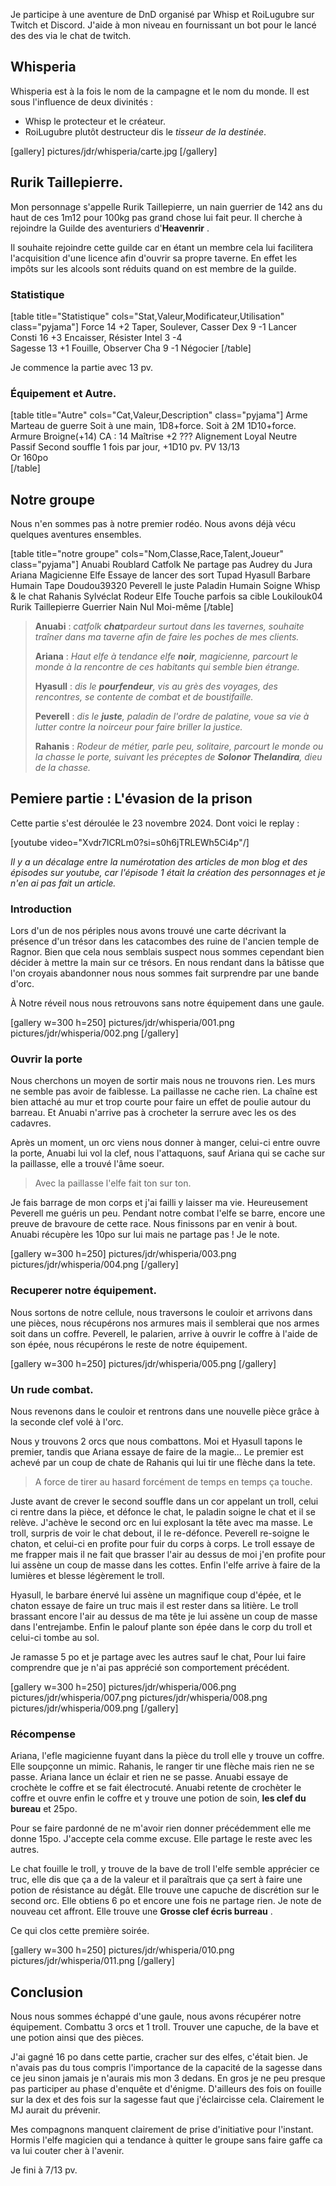 
Je participe à une aventure de DnD organisé par Whisp et RoiLugubre sur Twitch et Discord. 
J'aide à mon niveau en fournissant un bot pour le lancé des des via le chat de twitch.

## Whisperia

Whisperia est à la fois le nom de la campagne et le nom du monde. Il est sous l'influence de deux divinités :
- Whisp le protecteur et le créateur. 
- RoiLugubre plutôt destructeur dis le _tisseur de la destinée_.

[gallery]
pictures/jdr/whisperia/carte.jpg
[/gallery]

## Rurik Taillepierre.

Mon personnage s'appelle Rurik Taillepierre, un nain guerrier de 142 ans 
du haut de ces 1m12 pour 100kg pas grand chose lui fait peur. 
Il cherche à rejoindre la Guilde des aventuriers d'__Heavenrir__ .

Il souhaite rejoindre cette guilde car en étant un membre cela 
lui facilitera l'acquisition d'une licence afin d'ouvrir sa propre taverne. 
En effet les impôts sur les alcools sont réduits quand on est membre de la guilde.

### Statistique

[table title="Statistique" cols="Stat,Valeur,Modificateur,Utilisation" class="pyjama"]
Force	14	+2	Taper, Soulever, Casser
Dex	9	-1	Lancer
Consti	16	+3	Encaisser, Résister
Intel	3	-4	 
Sagesse	13	+1	Fouille, Observer
Cha	9	-1	Négocier
[/table]

Je commence la partie avec 13 pv.

### Équipement et Autre. 

[table title="Autre" cols="Cat,Valeur,Description" class="pyjama"]
Arme	Marteau de guerre	Soit à une main, 1D8+force. Soit à 2M 1D10+force.
Armure	Broigne(+14)	CA : 14
Maîtrise	+2	???
Alignement	Loyal Neutre	 
Passif	Second souffle	1 fois par jour, +1D10 pv.
PV	13/13	 
Or	160po	 
[/table]

## Notre groupe

Nous n'en sommes pas à notre premier rodéo. 
Nous avons déjà vécu quelques aventures ensembles.

[table title="notre groupe" cols="Nom,Classe,Race,Talent,Joueur" class="pyjama"]
Anuabi	Roublard	Catfolk	Ne partage pas	Audrey du Jura
Ariana	Magicienne	Elfe	Essaye de lancer des sort	Tupad
Hyasull	Barbare	Humain	Tape	Doudou39320
Peverell le juste	Paladin	Humain	Soigne	Whisp & le chat
Rahanis Sylvéclat	Rodeur	Elfe	Touche parfois sa cible	Loukilouk04
Rurik Taillepierre	Guerrier	Nain	Nul	Moi-même
[/table]

>**Anuabi** : _catfolk **chat**pardeur surtout dans les tavernes, souhaite traîner dans ma taverne afin de faire les poches de mes clients._
>
>**Ariana** : _Haut elfe à tendance elfe **noir**, magicienne, parcourt le monde à la rencontre de ces habitants qui semble bien étrange._
>
>**Hyasull** : _dis le **pourfendeur**, vis au grès des voyages, des rencontres, se contente de combat et de boustifaille._
>
>**Peverell** : _dis le **juste**, paladin de l'ordre de palatine, voue sa vie à lutter contre la noirceur pour faire briller la justice._
>
>**Rahanis** : _Rodeur de métier, parle peu, solitaire, parcourt le monde ou la chasse le porte, suivant les préceptes de **Solonor Thelandira**, dieu de la chasse._ 

## Pemiere partie : L'évasion de la prison

Cette partie s'est déroulée le 23 novembre 2024. Dont voici le replay : 

[youtube video="Xvdr7lCRLm0?si=s0h6jTRLEWh5Ci4p"/]

*Il y a un décalage entre la numérotation des articles de mon blog et des épisodes sur youtube, car l'épisode 1 était la création des personnages et je n'en ai pas fait un article.*

### Introduction

Lors d'un de nos périples nous avons trouvé une carte décrivant la présence d'un trésor dans 
les catacombes des ruine de l'ancien temple de Ragnor. 
Bien que cela nous semblais suspect nous sommes cependant bien décider à mettre la
main sur ce trésors. En nous rendant dans la bâtisse que l'on croyais abandonner nous nous sommes 
fait surprendre par une bande d'orc.

À Notre réveil nous nous retrouvons sans notre équipement dans une gaule. 

[gallery w=300 h=250]
pictures/jdr/whisperia/001.png
pictures/jdr/whisperia/002.png
[/gallery]

### Ouvrir la porte

Nous cherchons un moyen de sortir mais nous ne trouvons rien.
 Les murs ne semble pas avoir de faiblesse. La paillasse ne cache rien.
La chaîne est bien attaché au mur et trop courte pour faire un effet de poulie autour du barreau. 
Et Anuabi n'arrive pas à crocheter la serrure avec les os des cadavres.

Après un moment, un orc viens nous donner à manger, celui-ci entre ouvre la porte, Anuabi lui vol la clef, 
nous l'attaquons, sauf Ariana qui se cache sur la paillasse, elle a trouvé l'âme soeur. 

> Avec la paillasse l'elfe fait ton sur ton.

Je fais barrage de mon corps et j'ai failli y laisser ma vie. Heureusement Peverell me guéris un peu. 
Pendant notre combat l'elfe se barre, encore une preuve de bravoure de cette race.
Nous finissons par en venir à bout. Anuabi récupère les 10po sur lui mais ne partage pas ! Je le note.

[gallery w=300 h=250]
pictures/jdr/whisperia/003.png
pictures/jdr/whisperia/004.png
[/gallery]

### Recuperer notre équipement.

Nous sortons de notre cellule, nous traversons le couloir et arrivons dans une pièces, 
nous récupérons nos armures mais il semblerai que nos armes soit dans un coffre.
Peverell, le palarien, arrive à ouvrir le coffre à l'aide de son épée, nous récupérons le reste de notre équipement.

[gallery w=300 h=250]
pictures/jdr/whisperia/005.png
[/gallery]

### Un rude combat. 
Nous revenons dans le couloir et rentrons dans une nouvelle pièce grâce à la seconde clef volé à l'orc.

Nous y trouvons 2 orcs que nous combattons. Moi et Hyasull tapons le premier, tandis que Ariana essaye de faire de la magie...
Le premier est achevé par un coup de chate de Rahanis qui lui tir une flèche dans la tete. 

>A force de tirer au hasard forcément de temps en temps ça touche. 

Juste avant de crever le second souffle dans un cor appelant un troll, celui ci rentre dans la pièce, 
et défonce le chat, le paladin soigne le chat et il se relève. 
J'achève le second orc en lui explosant la tête avec ma masse. 
Le troll, surpris de voir le chat debout, il le re-défonce.
Peverell re-soigne le chaton, et celui-ci en profite pour fuir du corps à corps. 
Le troll essaye de me frapper mais il ne fait que brasser l'air au dessus de moi 
j'en profite pour lui assène un coup de masse dans les cottes.
Enfin l'elfe arrive à faire de la lumières et blesse légèrement le troll.

Hyasull, le barbare énervé lui assène un magnifique coup d'épée, et le chaton essaye de faire un truc 
mais il est rester dans sa litière.
Le troll brassant encore l'air au dessus de ma tête je lui assène un coup de masse dans l'entrejambe. 
Enfin le palouf plante son épée dans le corp du troll et celui-ci tombe au sol.

Je ramasse 5 po et je partage avec les autres sauf le chat, Pour lui faire comprendre que 
je n'ai pas apprécié son comportement précédent.

[gallery w=300 h=250]
pictures/jdr/whisperia/006.png
pictures/jdr/whisperia/007.png
pictures/jdr/whisperia/008.png
pictures/jdr/whisperia/009.png
[/gallery]

### Récompense

Ariana, l'efle magicienne fuyant dans la pièce du troll elle y trouve un coffre. 
Elle soupçonne un mimic.
Rahanis, le ranger tir une flèche mais rien ne se passe. 
Ariana lance un éclair et rien ne se passe. 
Anuabi essaye de crochète le coffre et se fait électrocuté. 
Anuabi retente de crochèter le coffre et ouvre enfin le coffre et y trouve une potion de soin, **les clef du bureau** et 25po.

Pour se faire pardonné de ne m'avoir rien donner précédemment elle me donne 15po. 
J'accepte cela comme excuse. Elle partage le reste avec les autres. 

Le chat fouille le troll, y trouve de la bave de troll l'elfe semble apprécier ce truc, 
elle dis que ça a de la valeur et il paraîtrais que ça sert à faire une potion de résistance au dégât.
Elle trouve une capuche de discrétion sur le second orc. 
Elle obtiens 6 po et encore une fois ne partage rien. Je note de nouveau cet affront.
Elle trouve une __Grosse clef écris burreau__ .

Ce qui clos cette première soirée. 


[gallery w=300 h=250]
pictures/jdr/whisperia/010.png
pictures/jdr/whisperia/011.png
[/gallery]

## Conclusion

Nous nous sommes échappé d'une gaule, nous avons récupérer notre équipement. 
Combattu 3 orcs et 1 troll. Trouver une capuche, de la bave et une potion ainsi que des pièces.

J'ai gagné 16 po dans cette partie, cracher sur des elfes, c'était bien. 
Je n'avais pas du tous compris l'importance de la capacité de la sagesse dans ce jeu sinon jamais je n'aurais mis mon 3 dedans. 
En gros je ne peu presque pas participer au phase d'enquête et d'énigme.
D'ailleurs des fois on fouille sur la dex et des fois sur la sagesse faut que j'éclaircisse cela. 
Clairement le MJ aurait du prévenir.

Mes compagnons manquent clairement de prise d'initiative pour l'instant. 
Hormis l'elfe magicien qui a tendance à quitter le groupe sans faire gaffe ca va lui couter cher à l'avenir.

Je fini à 7/13 pv.

